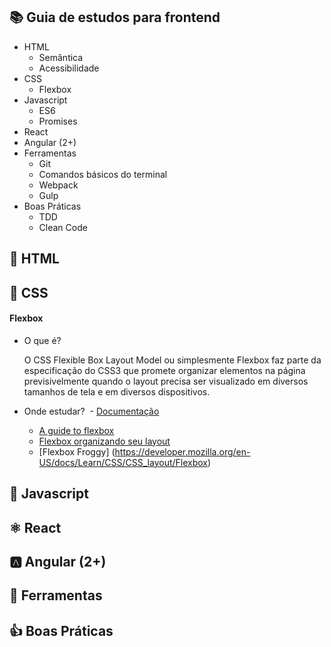## :books: Guia de estudos para frontend

- HTML
  - Semântica
  - Acessibilidade
- CSS
  - Flexbox
- Javascript
  - ES6
  - Promises
- React
- Angular (2+)
- Ferramentas
  - Git
  - Comandos básicos do terminal
  - Webpack
  - Gulp
- Boas Práticas
  - TDD
  - Clean Code

## :page_with_curl: HTML

## :art: CSS

#### Flexbox
- O que é?

  O CSS Flexible Box Layout Model ou simplesmente Flexbox faz parte da especificação do CSS3 que promete organizar elementos     na página previsivelmente quando o layout precisa ser visualizado em diversos tamanhos de tela e em diversos dispositivos.

- Onde estudar?
  - [Documentação](https://developer.mozilla.org/en-US/docs/Learn/CSS/CSS_layout/Flexbox)
  - [A guide to flexbox](https://css-tricks.com/snippets/css/a-guide-to-flexbox)
  - [Flexbox organizando seu layout](https://tableless.com.br/flexbox-organizando-seu-layout/)
  - [Flexbox Froggy] (https://developer.mozilla.org/en-US/docs/Learn/CSS/CSS_layout/Flexbox)
  
## :rocket: Javascript

## ⚛ React

## :a: Angular (2+)

## :wrench: Ferramentas

## :+1: Boas Práticas

